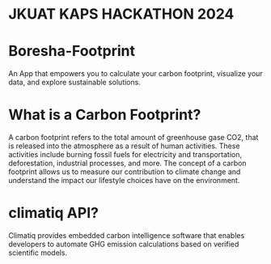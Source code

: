 # JKUAT KAPS HACKATHON 2024
# Boresha-Footprint
An App that empowers you to calculate your carbon footprint, visualize your data, and explore sustainable solutions.
# What is a Carbon Footprint?
A carbon footprint refers to the total amount of greenhouse gase CO2, that is released into the atmosphere as a result of human activities. 
These activities include burning fossil fuels for electricity and transportation, deforestation, industrial processes, and more. 
The concept of a carbon footprint allows us to measure our contribution to climate change and understand the impact our lifestyle choices have on the environment.
# climatiq API?
Climatiq provides embedded carbon intelligence software that enables developers to automate GHG emission calculations based on verified scientific models.
